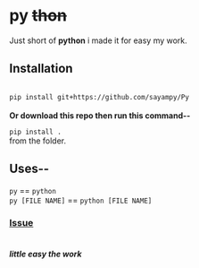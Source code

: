 <h1>py <strike>thon</strike></h1>
Just short of <b>python</b>
i made it for easy my work.

<h2>Installation</h2>
<code>
pip install git+https://github.com/sayampy/Py
</code>
<br><b> Or download this repo then run this command-- </b>
<br><code>
pip install .
</code> from the folder.

## Uses--
`py` == `python`
<br>`py [FILE NAME]` == `python [FILE NAME]`

<h3><a href="https://github.com/sayampy/Py/issues">Issue</a></h3>

##### <br>little easy the work
